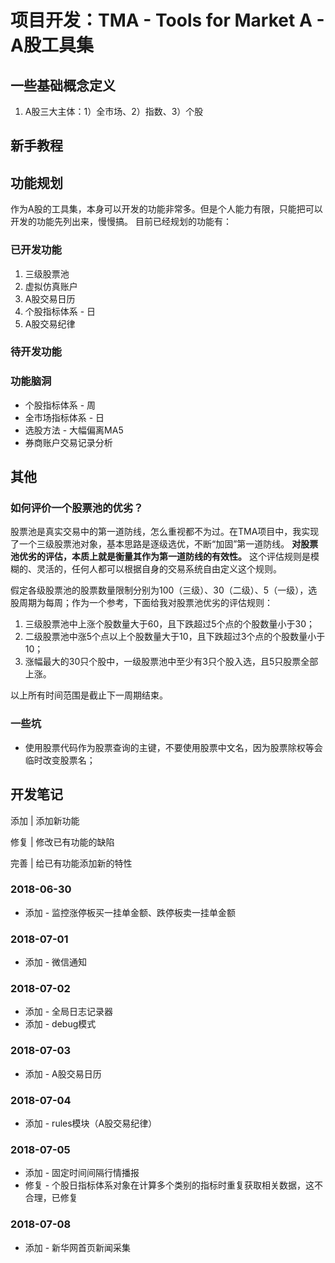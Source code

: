 # 项目开发：TMA - Tools for Market A - A股工具集

## 一些基础概念定义

1. A股三大主体：1）全市场、2）指数、3）个股


## 新手教程




## 功能规划
作为A股的工具集，本身可以开发的功能非常多。但是个人能力有限，只能把可以开发的功能先列出来，慢慢搞。
目前已经规划的功能有：

### 已开发功能

1. 三级股票池
2. 虚拟仿真账户
3. A股交易日历
4. 个股指标体系 - 日
5. A股交易纪律

### 待开发功能



### 功能脑洞
* 个股指标体系 - 周
* 全市场指标体系 - 日
* 选股方法 - 大幅偏离MA5
* 券商账户交易记录分析


## 其他

### 如何评价一个股票池的优劣？

股票池是真实交易中的第一道防线，怎么重视都不为过。在TMA项目中，我实现了一个三级股票池对象，基本思路是逐级选优，不断“加固”第一道防线。
**对股票池优劣的评估，本质上就是衡量其作为第一道防线的有效性。** 这个评估规则是模糊的、灵活的，任何人都可以根据自身的交易系统自由定义这个规则。

假定各级股票池的股票数量限制分别为100（三级）、30（二级）、5（一级），选股周期为每周；作为一个参考，下面给我对股票池优劣的评估规则：
1. 三级股票池中上涨个股数量大于60，且下跌超过5个点的个股数量小于30；
2. 二级股票池中涨5个点以上个股数量大于10，且下跌超过3个点的个股数量小于10；
3. 涨幅最大的30只个股中，一级股票池中至少有3只个股入选，且5只股票全部上涨。

以上所有时间范围是截止下一周期结束。


### 一些坑

* 使用股票代码作为股票查询的主键，不要使用股票中文名，因为股票除权等会临时改变股票名；




## 开发笔记

添加 | 添加新功能

修复 | 修改已有功能的缺陷

完善 | 给已有功能添加新的特性


### 2018-06-30

* 添加 - 监控涨停板买一挂单金额、跌停板卖一挂单金额

### 2018-07-01

* 添加 - 微信通知

### 2018-07-02

* 添加 - 全局日志记录器
* 添加 - debug模式

### 2018-07-03

* 添加 - A股交易日历

### 2018-07-04

* 添加 - rules模块（A股交易纪律）

### 2018-07-05

* 添加 - 固定时间间隔行情播报
* 修复 - 个股日指标体系对象在计算多个类别的指标时重复获取相关数据，这不合理，已修复

### 2018-07-08

* 添加 - 新华网首页新闻采集




